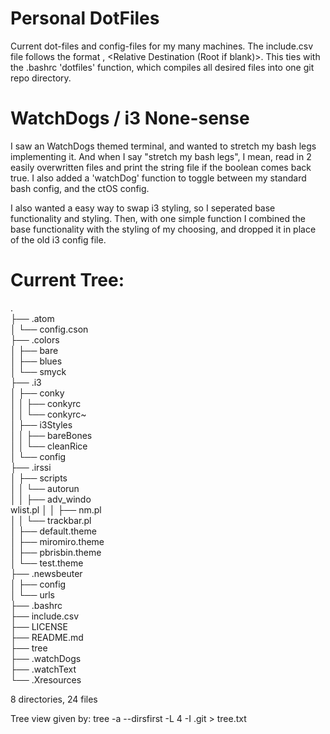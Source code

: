 # Personal DotFiles
Current dot-files and config-files for my many machines.
The include.csv file follows the format <Static System File Location>, <Relative Destination (Root if blank)>. This ties with the .bashrc 'dotfiles' function, which compiles all desired files into one git repo directory.

# WatchDogs / i3 None-sense
I saw an WatchDogs themed terminal, and wanted to stretch my bash legs implementing it. And when I say "stretch my bash legs", I mean, read in 2 easily overwritten files and print the string file if the boolean comes back true. I also added a 'watchDog' function to toggle between my standard bash config, and the ctOS config.

I also wanted a easy way to swap i3 styling, so I seperated base functionality and styling. Then, with one simple function I combined the base functionality with the styling of my choosing, and dropped it in place of the old i3 config file.

# Current Tree:

. <br/>
├── .atom <br/>
│   └── config.cson <br/>
├── .colors <br/>
│   ├── bare <br/>
│   ├── blues <br/>
│   └── smyck <br/>
├── .i3 <br/>
│   ├── conky <br/>
│   │   ├── conkyrc <br/>
│   │   └── conkyrc~ <br/>
│   ├── i3Styles <br/>
│   │   ├── bareBones <br/>
│   │   └── cleanRice <br/>
│   └── config <br/>
├── .irssi <br/>
│   ├── scripts <br/>
│   │   └── autorun <br/>
│   │       ├── adv_windo <br/>wlist.pl
│   │       ├── nm.pl <br/>
│   │       └── trackbar.pl <br/>
│   ├── default.theme <br/>
│   ├── miromiro.theme <br/>
│   ├── pbrisbin.theme <br/>
│   └── test.theme <br/>
├── .newsbeuter <br/>
│   ├── config <br/>
│   └── urls <br/>
├── .bashrc <br/>
├── include.csv <br/>
├── LICENSE <br/>
├── README.md <br/>
├── tree <br/>
├── .watchDogs <br/>
├── .watchText <br/>
└── .Xresources <br/>

8 directories, 24 files  <br/>

Tree view given by: tree -a --dirsfirst -L 4 -I .git > tree.txt
